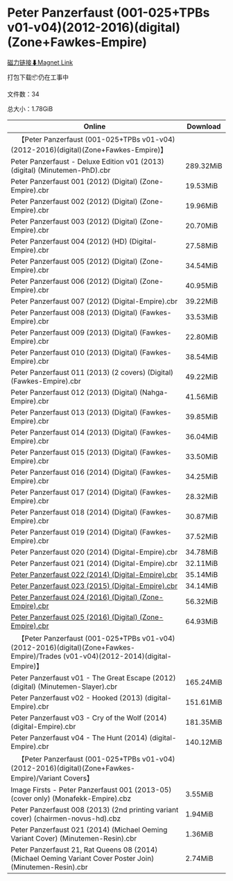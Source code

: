 # Peter Panzerfaust (001-025+TPBs v01-v04)(2012-2016)(digital)(Zone+Fawkes-Empire)

[磁力链接⬇Magnet Link](magnet:?xt=urn:btih:7d897ef0b913772800f04241618a266e625b782e&dn=Peter%20Panzerfaust%20%28001-025%2BTPBs%20v01-v04%29%282012-2016%29%28digital%29%28Zone%2BFawkes-Empire%29)

打包下载📦仍在工事中

文件数：34

总大小：1.78GiB

Online | Download
--- | ---
&emsp;【Peter Panzerfaust (001-025+TPBs v01-v04)(2012-2016)(digital)(Zone+Fawkes-Empire)】 | 
Peter Panzerfaust - Deluxe Edition v01 (2013) (digital) (Minutemen-PhD).cbr | 289.32MiB
Peter Panzerfaust 001 (2012) (Digital) (Zone-Empire).cbr | 19.53MiB
Peter Panzerfaust 002 (2012) (Digital) (Zone-Empire).cbr | 19.96MiB
Peter Panzerfaust 003 (2012) (Digital) (Zone-Empire).cbr | 20.70MiB
Peter Panzerfaust 004 (2012) (HD) (Digital-Empire).cbr | 27.58MiB
Peter Panzerfaust 005 (2012) (Digital) (Zone-Empire).cbr | 34.54MiB
Peter Panzerfaust 006 (2012) (Digital) (Zone-Empire).cbr | 40.95MiB
Peter Panzerfaust 007 (2012) (Digital-Empire).cbr | 39.22MiB
Peter Panzerfaust 008 (2013) (Digital) (Fawkes-Empire).cbr | 33.53MiB
Peter Panzerfaust 009 (2013) (Digital) (Fawkes-Empire).cbr | 22.80MiB
Peter Panzerfaust 010 (2013) (Digital) (Fawkes-Empire).cbr | 38.54MiB
Peter Panzerfaust 011 (2013) (2 covers) (Digital) (Fawkes-Empire).cbr | 49.22MiB
Peter Panzerfaust 012 (2013) (Digital) (Nahga-Empire).cbr | 41.56MiB
Peter Panzerfaust 013 (2013) (Digital) (Fawkes-Empire).cbr | 39.85MiB
Peter Panzerfaust 014 (2013) (Digital) (Fawkes-Empire).cbr | 36.04MiB
Peter Panzerfaust 015 (2013) (Digital) (Fawkes-Empire).cbr | 33.50MiB
Peter Panzerfaust 016 (2014) (Digital) (Fawkes-Empire).cbr | 34.25MiB
Peter Panzerfaust 017 (2014) (Digital) (Fawkes-Empire).cbr | 28.32MiB
Peter Panzerfaust 018 (2014) (Digital) (Fawkes-Empire).cbr | 30.87MiB
Peter Panzerfaust 019 (2014) (Digital) (Fawkes-Empire).cbr | 37.52MiB
Peter Panzerfaust 020 (2014) (Digital-Empire).cbr | 34.78MiB
Peter Panzerfaust 021 (2014) (Digital-Empire).cbr | 32.11MiB
[Peter Panzerfaust 022 (2014) (Digital-Empire).cbr](https://github.com/alicewish/markdown/blob/master/comic/Peter-Panzerfaust-022-2014-Digital-Empire-cbr.md) | 35.14MiB
[Peter Panzerfaust 023 (2015) (Digital-Empire).cbr](https://github.com/alicewish/markdown/blob/master/comic/Peter-Panzerfaust-023-2015-Digital-Empire-cbr.md) | 34.14MiB
[Peter Panzerfaust 024 (2016) (Digital) (Zone-Empire).cbr](https://github.com/alicewish/markdown/blob/master/comic/Peter-Panzerfaust-024-2016-Digital-Zone-Empire-cbr.md) | 56.32MiB
[Peter Panzerfaust 025 (2016) (Digital) (Zone-Empire).cbr](https://github.com/alicewish/markdown/blob/master/comic/Peter-Panzerfaust-025-2016-Digital-Zone-Empire-cbr.md) | 64.93MiB
&emsp;【Peter Panzerfaust (001-025+TPBs v01-v04)(2012-2016)(digital)(Zone+Fawkes-Empire)/Trades (v01-v04)(2012-2014)(digital-Empire)】 | 
Peter Panzerfaust v01 - The Great Escape (2012) (digital) (Minutemen-Slayer).cbr | 165.24MiB
Peter Panzerfaust v02 - Hooked (2013) (digital-Empire).cbr | 151.61MiB
Peter Panzerfaust v03 - Cry of the Wolf (2014) (digital-Empire).cbr | 181.35MiB
Peter Panzerfaust v04 - The Hunt (2014) (digital-Empire).cbr | 140.12MiB
&emsp;【Peter Panzerfaust (001-025+TPBs v01-v04)(2012-2016)(digital)(Zone+Fawkes-Empire)/Variant Covers】 | 
Image Firsts - Peter Panzerfaust 001 (2013-05) (cover only) (Monafekk-Empire).cbz | 3.55MiB
Peter Panzerfaust 008 (2013) (2nd printing variant cover) (chairmen-novus-hd).cbz | 1.94MiB
Peter Panzerfaust 021 (2014) (Michael Oeming Variant Cover) (Minutemen-Resin).cbr | 1.36MiB
Peter Panzerfaust 21, Rat Queens 08 (2014) (Michael Oeming Variant Cover Poster Join) (Minutemen-Resin).cbr | 2.74MiB
